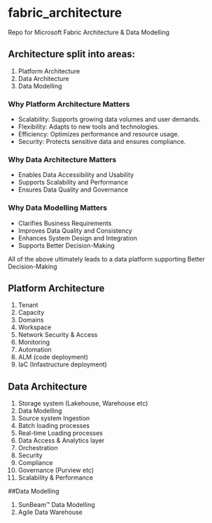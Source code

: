 # fabric_architecture
Repo for Microsoft Fabric Architecture & Data Modelling

## Architecture split into areas:
1. Platform Architecture
2. Data Architecture
3. Data Modelling

### Why Platform Architecture Matters
- Scalability: Supports growing data volumes and user demands.
- Flexibility: Adapts to new tools and technologies.
- Efficiency: Optimizes performance and resource usage.
- Security: Protects sensitive data and ensures compliance.

### Why Data Architecture Matters
- Enables Data Accessibility and Usability
- Supports Scalability and Performance
- Ensures Data Quality and Governance

### Why Data Modelling Matters
- Clarifies Business Requirements
- Improves Data Quality and Consistency
- Enhances System Design and Integration
- Supports Better Decision-Making

All of the above ultimately leads to a data platform supporting Better Decision-Making

## Platform Architecture
1. Tenant
2. Capacity
3. Domains
4. Workspace
5. Network Security & Access
6. Monitoring
7. Automation
8. ALM (code deployment)
9. IaC (Infastructure deployment)

## Data Architecture
1. Storage system (Lakehouse, Warehouse etc)
2. Data Modelling
3. Source system Ingestion
4. Batch loading processes
5. Real-time Loading processes
6. Data Access & Analytics layer
7. Orchestration
8. Security
9. Compliance
10. Governance (Purview etc)
11. Scalability & Performance

##Data Modelling
1. SunBeam™ Data Modelling 
2. Agile Data Warehouse
